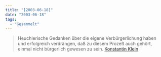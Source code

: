 ```yaml
---
title: "[2003-06-18]"
date: "2003-06-18"
tags:
  - "Gesammelt"
---
```


> Heuchlerische Gedanken über die eigene Verbürgerlichung haben und erfolgreich verdrängen, daß zu diesem Prozeß auch gehört, einmal nicht bürgerlich gewesen zu sein.
> [Konstantin Klein](http://www.worldwideklein.com/weblog.php?id=P525 "Industrial strength Arschlecken: WorldWideKlein Live")
